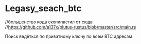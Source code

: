 # Legasy_seach_btc
//большенство кода скопипастил от сюда //https://github.com/a137x/plutus-rustus/blob/master/src/main.rs

Поиск ведёться по приватному ключу по всем BTC адресам
